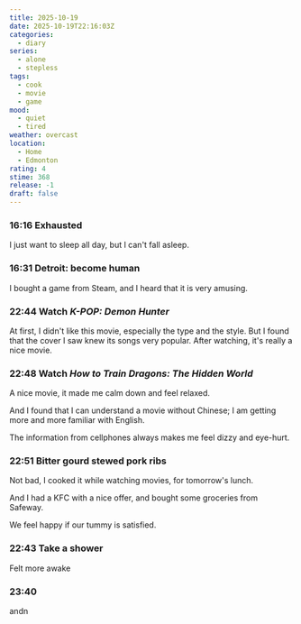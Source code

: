 ```yaml
---
title: 2025-10-19
date: 2025-10-19T22:16:03Z
categories:
  - diary
series:
  - alone
  - stepless
tags:
  - cook
  - movie
  - game
mood:
  - quiet
  - tired
weather: overcast
location:
  - Home
  - Edmonton
rating: 4
stime: 368
release: -1
draft: false
---
```

### 16:16 Exhausted

I just want to sleep all day, but I can't fall asleep.


### 16:31 Detroit: become human

I bought a game from Steam, and I heard that it is very amusing.


### 22:44 Watch *K-POP: Demon Hunter*

At first, I didn't like this movie, especially the type and the style. But I found that the cover I saw knew its songs very popular. After watching, it's really a nice movie.


### 22:48 Watch *How to Train Dragons: The Hidden World*

A nice movie, it made me calm down and feel relaxed. 

And I found that I can understand a movie without Chinese; I am getting more and more familiar with English.

The information from cellphones always makes me feel dizzy and eye-hurt.


### 22:51 Bitter gourd stewed pork ribs

Not bad, I cooked it while watching movies, for tomorrow's lunch.

And I had a KFC with a nice offer, and bought some groceries from Safeway.

We feel happy if our tummy is satisfied.

### 22:43 Take a shower

Felt more awake
### 23:40
andn


